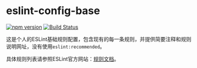 # eslint-config-base

[![npm version](https://img.shields.io/npm/v/@smartshallot/eslint-config-base.svg?style=flat)](https://www.npmjs.com/package/@smartshallot/eslint-config-base)
[![Build Status](https://travis-ci.org/smartshallot/eslint-config-base.svg?branch=master)](https://travis-ci.org/smartshallot/eslint-config-base)

这是个人的ESLint基础规则配置，包含现有的每一条规则，并提供简要注释和规则说明网址，没有使用`eslint:recommended`。

具体规则列表请参照ESLint官方网站：[规则文档](http://eslint.cn/docs/rules/)。